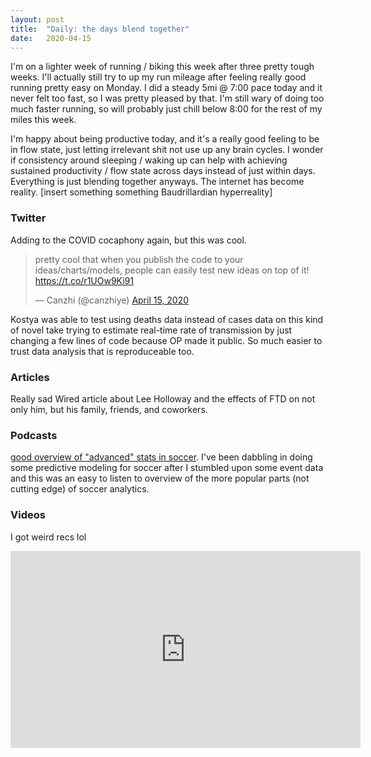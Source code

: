 ```yaml
---
layout: post
title:  "Daily: the days blend together" 
date:   2020-04-15
---
```


 I'm on a lighter week of running / biking this week after three pretty tough weeks. I'll actually still try to up my run mileage after feeling really good running pretty easy on Monday. I did a steady 5mi @ 7:00 pace today and it never felt too fast, so I was pretty pleased by that. I'm still wary of doing too much faster running, so will probably just chill below 8:00 for the rest of my miles this week.

 I'm happy about being productive today, and it's a really good feeling to be in flow state, just letting irrelevant shit not use up any brain cycles. I wonder if consistency around sleeping / waking up can help with achieving sustained productivity / flow state across days instead of just within days. Everything is just blending together anyways. The internet has become reality. [insert something something Baudrillardian hyperreality]


### Twitter
Adding to the COVID cocaphony again, but this was cool.
<blockquote class="twitter-tweet"><p lang="en" dir="ltr">pretty cool that when you publish the code to your ideas/charts/models, people can easily test new ideas on top of it! <a href="https://t.co/r1UOw9Ki91">https://t.co/r1UOw9Ki91</a></p>&mdash; Canzhi (@canzhiye) <a href="https://twitter.com/canzhiye/status/1250522541963096064?ref_src=twsrc%5Etfw">April 15, 2020</a></blockquote> <script async src="https://platform.twitter.com/widgets.js" charset="utf-8"></script>

Kostya was able to test using deaths data instead of cases data on this kind of novel take trying to estimate real-time rate of transmission by just changing a few lines of code because OP made it public. So much easier to trust data analysis that is reproduceable too. 


### Articles
Really sad Wired article about Lee Holloway and the effects of FTD on not only him, but his family, friends, and coworkers.

### Podcasts
[good overview of "advanced" stats in soccer](https://overcast.fm/+Lv5PFcn0g). I've been dabbling in doing some predictive modeling for soccer after I stumbled upon some event data and this was an easy to listen to overview of the more popular parts (not cutting edge) of soccer analytics.

### Videos
I got weird recs lol

<iframe width="560" height="315" src="https://www.youtube.com/embed/ZxnBveop5no" frameborder="0" allow="accelerometer; autoplay; encrypted-media; gyroscope; picture-in-picture" allowfullscreen></iframe>
